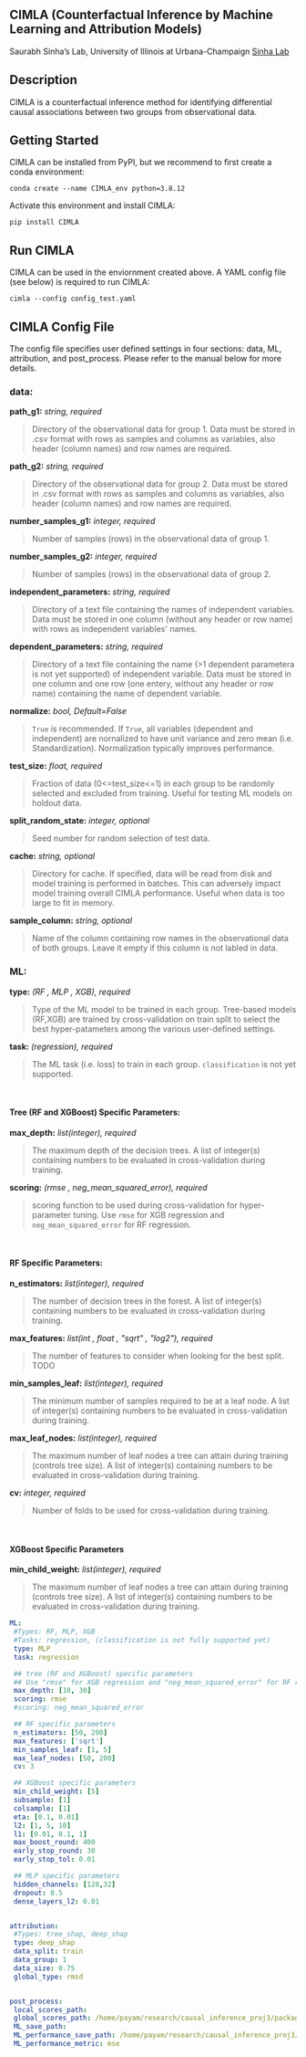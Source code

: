 ## CIMLA (Counterfactual Inference by Machine Learning and Attribution Models)
Saurabh Sinha’s Lab, University of Illinois at Urbana-Champaign [Sinha Lab](https://www.sinhalab.net/sinha-s-home)

## Description
CIMLA is a counterfactual inference method for identifying differential causal associations between two groups from observational data.

## Getting Started
CIMLA can be installed from PyPI, but we recommend to first create a conda environment:

```conda create --name CIMLA_env python=3.8.12```

Activate this environment and install CIMLA:

```pip install CIMLA```

## Run CIMLA
CIMLA can be used in the enviornment created above. A YAML config file (see below) is required to run CIMLA:

```cimla --config config_test.yaml```

## CIMLA Config File
The config file specifies user defined settings in four sections: data, ML, attribution, and post_process. Please refer to the manual below for more details.

### data:
**path_g1:** *string, required* 
> Directory of the observational data for group 1. Data must be stored in .csv format with rows as samples and columns as variables, also header (column names) and row names are required. 

**path_g2:** *string, required* 
> Directory of the observational data for group 2. Data must be stored in .csv format with rows as samples and columns as variables, also header (column names) and row names are required. 

**number_samples_g1:** *integer, required* 
> Number of samples (rows) in the observational data of group 1.

**number_samples_g2:** *integer, required* 
> Number of samples (rows) in the observational data of group 2.

**independent_parameters:** *string, required* 
> Directory of a text file containing the names of independent variables. Data must be stored in one column (without any header or row name) with rows as independent variables' names.

**dependent_parameters:** *string, required* 
> Directory of a text file containing the name (>1 dependent parametera is not yet supported) of independent variable. Data must be stored in one column and one row (one entery, without any header or row name) containing the name of dependent variable.

**normalize:** *bool, Default=False*
> `True` is recommended. If `True`, all variables (dependent and independent) are nornalized to have unit variance and zero mean (i.e. Standardization). Normalization typically improves performance.

**test_size:** *float, required*
> Fraction of data (0<=test_size<=1) in each group to be randomly selected and excluded from training. Useful for testing ML models on holdout data.

**split_random_state:** *integer, optional*
> Seed number for random selection of test data.

**cache:** *string, optional*
> Directory for cache. If specified, data will be read from disk and model training is performed in batches. This can adversely impact model training overall CIMLA performance. Useful when data is too large to fit in memory. 

**sample_column:** *string, optional*
> Name of the column containing row names in the observational data of both groups. Leave it empty if this column is not labled in data.

### ML:
**type:** *(RF , MLP , XGB), required*
> Type of the ML model to be trained in each group. Tree-based models (RF,XGB) are trained by cross-validation on train split to select the best hyper-patameters among the various user-defined settings. 

**task:** *(regression), required*
> The ML task (i.e. loss) to train in each group. `classification` is not yet supported.

<br>

#### Tree (RF and XGBoost) Specific Parameters:
**max_depth:** *list(integer), required*
> The maximum depth of the decision trees. A list of integer(s) containing numbers to be evaluated in cross-validation during training. 

**scoring:** *(rmse , neg_mean_squared_error), required*
> scoring function to be used during cross-validation for hyper-parameter tuning. Use `rmse` for XGB regression and `neg_mean_squared_error` for RF regression.

<br>

#### RF Specific Parameters:
**n_estimators:** *list(integer), required*
> The number of decision trees in the forest. A list of integer(s) containing numbers to be evaluated in cross-validation during training. 

**max_features:** *list(int , float , "sqrt" , "log2"), required*
> The number of features to consider when looking for the best split. TODO

**min_samples_leaf:** *list(integer), required*
> The minimum number of samples required to be at a leaf node. A list of integer(s) containing numbers to be evaluated in cross-validation during training.

**max_leaf_nodes:** *list(integer), required*
> The maximum number of leaf nodes a tree can attain during training (controls tree size). A list of integer(s) containing numbers to be evaluated in cross-validation during training.

**cv:** *integer, required*
> Number of folds to be used for cross-validation during training. 

<br>

#### XGBoost Specific Parameters

**min_child_weight:** *list(integer), required*
> The maximum number of leaf nodes a tree can attain during training (controls tree size). A list of integer(s) containing numbers to be evaluated in cross-validation during training.




```yaml
ML:
 #Types: RF, MLP, XGB
 #Tasks: regression, (classification is not fully supported yet)
 type: MLP
 task: regression

 ## tree (RF and XGBoost) specific parameters
 ## Use "rmse" for XGB regression and "neg_mean_squared_error" for RF regression
 max_depth: [10, 30]
 scoring: rmse
 #scoring: neg_mean_squared_error

 ## RF specific parameters
 n_estimators: [50, 200]
 max_features: ['sqrt']
 min_samples_leaf: [1, 5]
 max_leaf_nodes: [50, 200]
 cv: 3

 ## XGBoost specific parameters
 min_child_weight: [5]
 subsample: [1]
 colsample: [1]
 eta: [0.1, 0.01]
 l2: [1, 5, 10]
 l1: [0.01, 0.1, 1]
 max_boost_round: 400
 early_stop_round: 30
 early_stop_tol: 0.01

 ## MLP specific parameters
 hidden_channels: [128,32]
 dropout: 0.5
 dense_layers_l2: 0.01


attribution:
 #Types: tree_shap, deep_shap
 type: deep_shap
 data_split: train
 data_group: 1
 data_size: 0.75
 global_type: rmsd


post_process:
 local_scores_path:
 global_scores_path: /home/payam/research/causal_inference_proj3/package_tests/src/github/test/out
 ML_save_path:
 ML_performance_save_path: /home/payam/research/causal_inference_proj3/package_tests/src/github/test/out
 ML_performance_metric: mse

```





